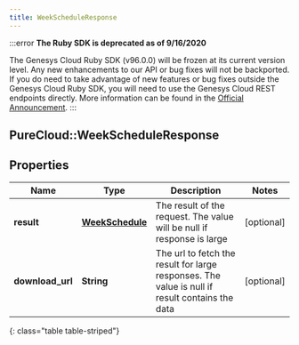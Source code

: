```yaml
---
title: WeekScheduleResponse
---
```


:::error
**The Ruby SDK is deprecated as of 9/16/2020**

The Genesys Cloud Ruby SDK (v96.0.0) will be frozen at its current version level. Any new enhancements to our API or bug fixes will not be backported. If you do need to take advantage of new features or bug fixes outside the Genesys Cloud Ruby SDK, you will need to use the Genesys Cloud REST endpoints directly. More information can be found in the [Official Announcement](https://developer.mypurecloud.com/forum/t/announcement-genesys-cloud-ruby-sdk-end-of-life/8850).
:::


## PureCloud::WeekScheduleResponse

## Properties

|Name | Type | Description | Notes|
|------------ | ------------- | ------------- | -------------|
| **result** | [**WeekSchedule**](WeekSchedule.html) | The result of the request. The value will be null if response is large | [optional] |
| **download_url** | **String** | The url to fetch the result for large responses. The value is null if result contains the data | [optional] |
{: class="table table-striped"}


